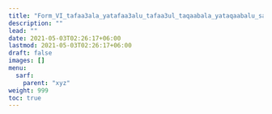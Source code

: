 ```yaml
---
title: "Form_VI_tafaa3ala_yatafaa3alu_tafaa3ul_taqaabala_yataqaabalu_salim"
description: ""
lead: ""
date: 2021-05-03T02:26:17+06:00
lastmod: 2021-05-03T02:26:17+06:00
draft: false
images: []
menu: 
  sarf:
    parent: "xyz"
weight: 999
toc: true
---
```



